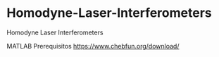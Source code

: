# Homodyne-Laser-Interferometers
Homodyne Laser Interferometers


MATLAB Prerequisitos
https://www.chebfun.org/download/
